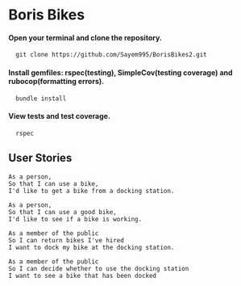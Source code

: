 # Boris Bikes
####  Open your terminal and clone the repository.
      git clone https://github.com/Sayem995/BorisBikes2.git
####  Install gemfiles: rspec(testing), SimpleCov(testing coverage) and rubocop(formatting errors).
      bundle install

####   View tests and test coverage.
      rspec
## User Stories
```
As a person,
So that I can use a bike,
I'd like to get a bike from a docking station.

As a person,
So that I can use a good bike,
I'd like to see if a bike is working.

As a member of the public
So I can return bikes I've hired
I want to dock my bike at the docking station.

As a member of the public
So I can decide whether to use the docking station
I want to see a bike that has been docked
```

